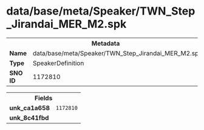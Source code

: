 <h1>data/base/meta/Speaker/TWN_Step_Jirandai_MER_M2.spk</h1><table><tr><th colspan="100%">Metadata</th></tr><tr><td><b>Name</b></td><td>data/base/meta/Speaker/TWN_Step_Jirandai_MER_M2.spk</td></tr><tr><td><b>Type</b></td><td>SpeakerDefinition</td></tr><tr><td><b>SNO ID</b></td><td>1172810</td></tr></table>

<table><tr><th colspan="100%">Fields</th></tr><tr><td><b>unk_ca1a658</b></td><td><code>1172810</code></td></tr><tr><td><b>unk_8c41fbd</b></td><td></td></tr></table>

